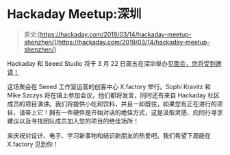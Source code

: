 # Hackaday Meetup:深圳

> 原文:[https://hackaday.com/2019/03/14/hackaday-meetup-shenzhen/](https://hackaday.com/2019/03/14/hackaday-meetup-shenzhen/)

Hackaday 和 Seeed Studio 将于 3 月 22 日周五在深圳举办[见面会，您将受到邀请！](https://hackaday.io/event/164324-hackaday-shenzhen)

这场聚会在 Seeed 工作室运营的创客中心 X.factory 举行。Sophi Kravitz 和 Mike Szczys 将在镇上参加会议，他们都将发言，同时还有来自 Hackaday 社区成员的项目演讲。我们将提供小吃和饮料，并且一如既往，如果您有正在进行的项目，请带上它！拥有一件硬件是开始对话的绝佳方式，这是汲取灵感、向同行寻求建议以及寻找团队成员加入您的项目的绝佳场所！

来庆祝对设计、电子、学习新事物和结识新朋友的热爱吧。我们希望下周能在 X.factory 见到你！
